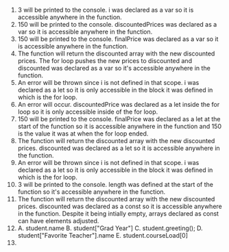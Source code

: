 1. 3 will be printed to the console. i was declared as a var so it is accessible anywhere in the function.
2. 150 will be printed to the console. discountedPrices was declared as a var so it is accessible anywhere in the function.
3. 150 will be printed to the console. finalPrice was declared as a var so it is accessible anywhere in the function.
4. The function will return the discounted array with the new discounted prices. The for loop pushes the new prices to discounted and discounted was declared as a var so it's accessible anywhere in the function.
5. An error will be thrown since i is not defined in that scope. i was declared as a let so it is only accessible in the block it was defined in which is the for loop.
6. An error will occur. discountedPrice was declared as a let inside the for loop so it is only accessible inside of the for loop.
7. 150 will be printed to the console. finalPrice was declared as a let at the start of the function so it is accessible anywhere in the function and 150 is the value it was at when the for loop ended.
8. The function will return the discounted array with the new discounted prices. discounted was declared as a let so it is accessible anywhere in the function.
9. An error will be thrown since i is not defined in that scope. i was declared as a let so it is only accessible in the block it was defined in which is the for loop.
10. 3 will be printed to the console. length was defined at the start of the function so it's accessible anywhere in the function.
11. The function will return the discounted array with the new discounted prices. discounted was declared as a const so it is accessible anywhere in the function. Despite it being intially empty, arrays declared as const can have elements adjusted. 
12. A. student.name
    B. student["Grad Year"]
    C. student.greeting();
    D. student["Favorite Teacher"].name
    E. student.courseLoad[0]
13. 